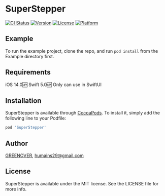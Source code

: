 # SuperStepper

[![CI Status](https://img.shields.io/travis/chanwoo/SuperStepper.svg?style=flat)](https://travis-ci.org/chanwoo/SuperStepper)
[![Version](https://img.shields.io/cocoapods/v/SuperStepper.svg?style=flat)](https://cocoapods.org/pods/SuperStepper)
[![License](https://img.shields.io/cocoapods/l/SuperStepper.svg?style=flat)](https://cocoapods.org/pods/SuperStepper)
[![Platform](https://img.shields.io/cocoapods/p/SuperStepper.svg?style=flat)](https://cocoapods.org/pods/SuperStepper)

## Example

To run the example project, clone the repo, and run `pod install` from the Example directory first.

## Requirements

iOS 14.0🆙
Swift 5.0🆙
Only can use in SwiftUI

## Installation

SuperStepper is available through [CocoaPods](https://cocoapods.org). To install
it, simply add the following line to your Podfile:

```ruby
pod 'SuperStepper'
```

## Author

[GREENOVER](https://github.com/GREENOVER), humains29@gmail.com

## License

SuperStepper is available under the MIT license. See the LICENSE file for more info.
